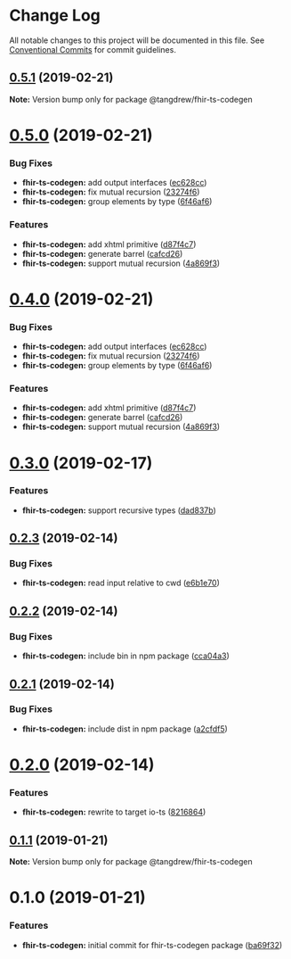 # Change Log

All notable changes to this project will be documented in this file.
See [Conventional Commits](https://conventionalcommits.org) for commit guidelines.

## [0.5.1](https://github.com/tangdrew/fhir-ts/compare/@tangdrew/fhir-ts-codegen@0.5.0...@tangdrew/fhir-ts-codegen@0.5.1) (2019-02-21)

**Note:** Version bump only for package @tangdrew/fhir-ts-codegen





# [0.5.0](https://github.com/tangdrew/fhir-ts/compare/@tangdrew/fhir-ts-codegen@0.3.0...@tangdrew/fhir-ts-codegen@0.5.0) (2019-02-21)


### Bug Fixes

* **fhir-ts-codegen:** add output interfaces ([ec628cc](https://github.com/tangdrew/fhir-ts/commit/ec628cc))
* **fhir-ts-codegen:** fix mutual recursion ([23274f6](https://github.com/tangdrew/fhir-ts/commit/23274f6))
* **fhir-ts-codegen:** group elements by type ([6f46af6](https://github.com/tangdrew/fhir-ts/commit/6f46af6))


### Features

* **fhir-ts-codegen:** add xhtml primitive ([d87f4c7](https://github.com/tangdrew/fhir-ts/commit/d87f4c7))
* **fhir-ts-codegen:** generate barrel ([cafcd26](https://github.com/tangdrew/fhir-ts/commit/cafcd26))
* **fhir-ts-codegen:** support mutual recursion ([4a869f3](https://github.com/tangdrew/fhir-ts/commit/4a869f3))





# [0.4.0](https://github.com/tangdrew/fhir-ts/compare/@tangdrew/fhir-ts-codegen@0.3.0...@tangdrew/fhir-ts-codegen@0.4.0) (2019-02-21)


### Bug Fixes

* **fhir-ts-codegen:** add output interfaces ([ec628cc](https://github.com/tangdrew/fhir-ts/commit/ec628cc))
* **fhir-ts-codegen:** fix mutual recursion ([23274f6](https://github.com/tangdrew/fhir-ts/commit/23274f6))
* **fhir-ts-codegen:** group elements by type ([6f46af6](https://github.com/tangdrew/fhir-ts/commit/6f46af6))


### Features

* **fhir-ts-codegen:** add xhtml primitive ([d87f4c7](https://github.com/tangdrew/fhir-ts/commit/d87f4c7))
* **fhir-ts-codegen:** generate barrel ([cafcd26](https://github.com/tangdrew/fhir-ts/commit/cafcd26))
* **fhir-ts-codegen:** support mutual recursion ([4a869f3](https://github.com/tangdrew/fhir-ts/commit/4a869f3))





# [0.3.0](https://github.com/tangdrew/fhir-ts/compare/@tangdrew/fhir-ts-codegen@0.2.3...@tangdrew/fhir-ts-codegen@0.3.0) (2019-02-17)


### Features

* **fhir-ts-codegen:** support recursive types ([dad837b](https://github.com/tangdrew/fhir-ts/commit/dad837b))





## [0.2.3](https://github.com/tangdrew/fhir-ts/compare/@tangdrew/fhir-ts-codegen@0.2.2...@tangdrew/fhir-ts-codegen@0.2.3) (2019-02-14)


### Bug Fixes

* **fhir-ts-codegen:** read input relative to cwd ([e6b1e70](https://github.com/tangdrew/fhir-ts/commit/e6b1e70))





## [0.2.2](https://github.com/tangdrew/fhir-ts/compare/@tangdrew/fhir-ts-codegen@0.2.1...@tangdrew/fhir-ts-codegen@0.2.2) (2019-02-14)


### Bug Fixes

* **fhir-ts-codegen:** include bin in npm package ([cca04a3](https://github.com/tangdrew/fhir-ts/commit/cca04a3))





## [0.2.1](https://github.com/tangdrew/fhir-ts/compare/@tangdrew/fhir-ts-codegen@0.2.0...@tangdrew/fhir-ts-codegen@0.2.1) (2019-02-14)


### Bug Fixes

* **fhir-ts-codegen:** include dist in npm package ([a2cfdf5](https://github.com/tangdrew/fhir-ts/commit/a2cfdf5))





# [0.2.0](https://github.com/tangdrew/fhir-ts/compare/@tangdrew/fhir-ts-codegen@0.1.1...@tangdrew/fhir-ts-codegen@0.2.0) (2019-02-14)


### Features

* **fhir-ts-codegen:** rewrite to target io-ts ([8216864](https://github.com/tangdrew/fhir-ts/commit/8216864))





## [0.1.1](https://github.com/tangdrew/fhir-ts/compare/@tangdrew/fhir-ts-codegen@0.1.0...@tangdrew/fhir-ts-codegen@0.1.1) (2019-01-21)

**Note:** Version bump only for package @tangdrew/fhir-ts-codegen





# 0.1.0 (2019-01-21)


### Features

* **fhir-ts-codegen:** initial commit for fhir-ts-codegen package ([ba69f32](https://github.com/tangdrew/fhir-ts/commit/ba69f32))

